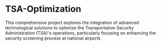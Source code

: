 # TSA-Optimization
This comprehensive project explores the integration of advanced technological solutions to optimize the Transportation Security Administration (TSA)'s operations, particularly focusing on enhancing the security screening process at national airports

